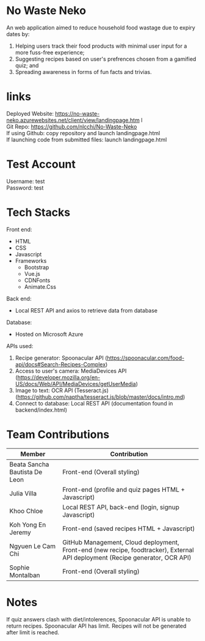 # No Waste Neko
An web application aimed to reduce household food wastage due to expiry dates by:
1. Helping users track their food products with minimal user input for a more fuss-free experience;
2. Suggesting recipes based on user's prefrences chosen from a gamified quiz; and
3. Spreading awareness in forms of fun facts and trivias.

# links
Deployed Website: https://no-waste-neko.azurewebsites.net/client/view/landingpage.htm l<br>
Git Repo: https://github.com/nlcchi/No-Waste-Neko <br>
If using Github: copy repository and launch landingpage.html <br>
If launching code from submitted files: launch landingpage.html <br>

# Test Account
Username: test <br>
Password: test

# Tech Stacks
Front end:
- HTML
- CSS
- Javascript
- Frameworks
  - Bootstrap
  - Vue.js
  - CDNFonts
  - Animate.Css

Back end:
- Local REST API and axios to retrieve data from database

Database:
- Hosted on Microsoft Azure 

APIs used:
1. Recipe generator: Spoonacular API (https://spoonacular.com/food-api/docs#Search-Recipes-Complex)
2. Access to user's camera: MediaDevices API (https://developer.mozilla.org/en-US/docs/Web/API/MediaDevices/getUserMedia)
3. Image to text: OCR API (Tesseract.js) (https://github.com/naptha/tesseract.js/blob/master/docs/intro.md)
4. Connect to database: Local REST API (documentation found in backend/index.html)

# Team Contributions
| Member  | Contribution |
| ------------- | ------------- |
| Beata Sancha Bautista De Leon  |  Front-end (Overall styling)  |
| Julia Villa  | Front-end (profile and quiz pages HTML + Javascript)  |
| Khoo Chloe  | Local REST API, back-end (login, signup Javascript)  |
| Koh Yong En Jeremy  | Front-end (saved recipes HTML + Javascript)  |
| Ngyuen Le Cam Chi  | GitHub Management, Cloud deployment, Front-end (new recipe, foodtracker), External API deployment (Recipe generator, OCR API)  |
| Sophie Montalban  | Front-end (Overall styling)  |

# Notes
If quiz answers clash with diet/intolerences, Spoonacular API is unable to return recipes.
Spoonacular API has limit. Recipes will not be generated after limit is reached.
